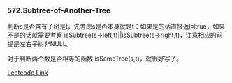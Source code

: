 ### 572.Subtree-of-Another-Tree

判断s是否含有子树是t，先考虑s是否本身就是t：如果是的话直接返回true，如果不是的话就需要考察 isSubtree(s->left,t)||isSubtree(s->right,t)，注意相应的前提是左右子树非NULL。

对于判断两个数是否相等的函数 isSameTree(s,t)，就很好写了。


[Leetcode Link](https://leetcode.com/problems/subtree-of-another-tree)